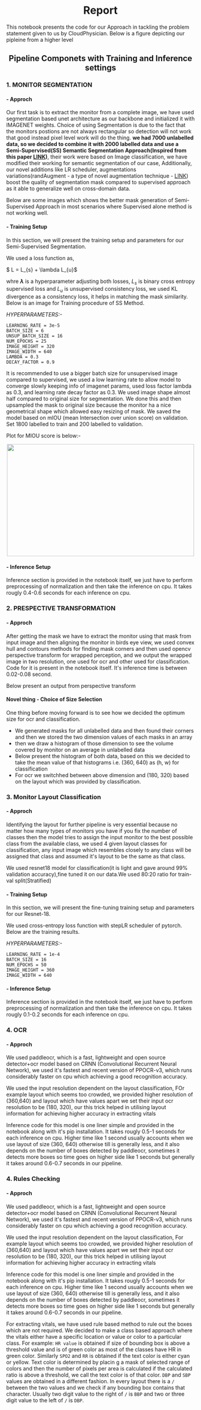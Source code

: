 <h1 align="center">Report</h1>

This notebook presents the code for our Approach in tackling the problem statement given to us by CloudPhysician. Below is a figure depicting our pipleine from a higher level

<!-- Figure here -->


<h2 align="center">Pipeline Componets with Training and Inference settings </h2>

<h3> 1. MONITOR SEGMENTATION</h3>

<h4>- Approch</h4>

Our first task is to extract the monitor from a complete image, we have used segmentation based unet architecture as our backbone and initialized it with IMAGENET weights. Choice of using Segmentation is due to the fact that the monitors postions are not always rectangular so detection will not work that good instead pixel level work will do the thing. **we had 7000 unlabelled data, so we decided to combine it with 2000 labelled data and use a Semi-Supervised(SS) Semantic Segmentation Approach(Inspired from this paper [LINK](https://arxiv.org/pdf/1904.12848.pdf))**, their work were based on Image classification, we have modified their working for semantic segmentation of our case, Additionally, our novel additions like LR scheduler, augmentations variations(randAugment -  a type of novel augmentation technique - [LINK](https://medium.datadriveninvestor.com/why-randaugment-is-the-best-data-augmentation-approach-4a48f22b2152)) boost the quality of segmentation mask compared to supervised approach as it able to generalize well on cross-domain data. 

Below are some images which shows the better mask generation of Semi-Supervised Approach in most scenarios where Supervised alone method is not working well.

<!-- Figures of Comparison-->

<h4>- Training Setup</h4>
In this section, we will present the training setup and parameters for our Semi-Supervised Segmentation.

We used a loss function as,  

$ L = L_{s} + \lambda L_{u}$ 

whre **$\lambda$** is a hyperparameter adjusting both losses, $L_{s}$ is binary cross entropy supervised loss and $L_{u}$ is unsupervised consistency loss, we used KL divergence as a consistency loss, it helps in matching the mask similarity. Below is an image for Training procedure of SS Method.

<!-- <Figure> -->


*HYPERPARAMETERS:-*

```
LEARNING_RATE = 3e-5
BATCH_SIZE = 6
UNSUP_BATCH_SIZE = 16
NUM_EPOCHS = 25
IMAGE_HEIGHT = 320
IMAGE_WIDTH = 640
LAMBDA = 0.3
DECAY_FACTOR = 0.9
```
It is recommended to use a bigger batch size for unsupervised image compared to supervised, we used a low learning rate to allow model to converge slowly keeping info of imagenet params, used loss factor lambda as 0.3, and learning rate decay factor as 0.3. We used image shape almost half compared to original size for segmentation. We done this and then upsampled the mask to original size because the monitor ha a nice geometrical shape which allowed easy resizing of mask.
We saved the model based on mIOU (mean Intersection over union score) on validation. Set 1800 labelled to train and 200 labelled to validation.

Plot for MIOU score is below:- 
<!-- UDA UNET miou figure -->
<p align="center">
<img height = "300" width = "500" src ="https://user-images.githubusercontent.com/60649720/216918754-f9f96b74-0535-491f-bcf3-7413d1e748fd.png" />
</p>


<h4>- Inference Setup</h4>
Inference section is provided in the notebook itself, we just have to perform preprocessing of normalization and then take the inference on cpu. It takes rougly 0.4-0.6 seconds for each inference on cpu.


<h3> 2. PRESPECTIVE TRANSFORMATION</h3>

<h4>- Approch</h4>

After getting the mask we have to extract the monitor using that mask from input image and then aligning the monitor in birds eye view, we used convex hull and contours methods for finding mask corners and then used opencv perspective transform for wrapped perception, and we output the wrapped image in two resolution, one used for ocr and other used for classification. Code for it is present in the notebook itself. It's inference time is between 0.02-0.08 second.

Below present an output from perspective transform

<h4> Novel thing  - Choice of Size Selection</h4>

One thing before moving forward is to see how we decided the optimum size for ocr and classification.

 - We generated masks for all unlabelled data and then found their corners and then 
 we stored the two dimension values of each masks in an array
 - then we draw a histogram of those dimension to see the volume covered by monitor on an average in unlabelled data
 - Below present the histogram of both data, based on this we decided to take the mean value of that histograms i.e. (360, 640) as (h, w) for classification
 - For ocr we switchhed between above dimension and (180, 320) based on the layout which was provided by classification.

<!-- HISTOGRAM -->



<h3> 3. Monitor Layout Classification</h3>

<h4>- Approch</h4>

Identifying the layout for further pipeline is very essential because no matter how many types of monitors you have if you fix the number of classes then the model tries to assign the input monitor to the best possible class from the available class, we used 4 given layout classes for classification, any input image which resembles closely to any class will be assigned that class and assumed it's layout to be the same as that class.

We used resnet18 model for classification(it is light and gave around 99% validation accuracy),fine tuned it on our data.We used 80:20 ratio for train-val split(Stratified)

<h4>- Training Setup</h4>
In this section, we will present the fine-tuning training setup and parameters for our Resnet-18.

We used cross-entropy loss function with stepLR scheduler of pytorch.
Below are the training results.

<!-- <Figure> -->


*HYPERPARAMETERS:-*

```
LEARNING_RATE = 1e-4
BATCH_SIZE = 16
NUM_EPOCHS = 50
IMAGE_HEIGHT = 360
IMAGE_WIDTH = 640
```


<h4>- Inference Setup</h4>
Inference section is provided in the notebook itself, we just have to perform preprocessing of normalization and then take the inference on cpu. It takes rougly 0.1-0.2 seconds for each inference on cpu.


<h3> 4. OCR</h3>

<h4>- Approch</h4>

We used paddleocr, which is a fast, lightweight and open source detector+ocr model based on CRNN (Convolutional Recurrent Neural Network), we used it's fastest and recent version of PPOCR-v3, which runs considerably faster on cpu which achieving a good recognition accuracy.


We used the input resolution dependent on the layout classification, FOr example layout which seems too crowded, we provided higher resolution of (360,640) and layout which have values apart we set their input ocr resolution to be (180, 320), our this trick helped in utilising layout information for achieving higher accuracy in extracting vitals

Inference code for this model is one liner simple and provided in the notebook along with it's pip installation. It takes rougly 0.5-1 seconds for each inference on cpu. Higher time like 1 second usually accounts when we use layout of size (360, 640) otherwise till is generally less, and it also depends on the number of boxes detected by paddleocr, sometimes it detects more boxes so time goes on higher side like 1 seconds but generally it takes around 0.6-0.7 seconds in our pipeline.

<!-- <May be figure> -->


<h3> 4. Rules Checking</h3>

<h4>- Approch</h4>

We used paddleocr, which is a fast, lightweight and open source detector+ocr model based on CRNN (Convolutional Recurrent Neural Network), we used it's fastest and recent version of PPOCR-v3, which runs considerably faster on cpu which achieving a good recognition accuracy.


We used the input resolution dependent on the layout classification, For example layout which seems too crowded, we provided higher resolution of (360,640) and layout which have values apart we set their input ocr resolution to be (180, 320), our this trick helped in utilising layout information for achieving higher accuracy in extracting vitals

Inference code for this model is one liner simple and provided in the notebook along with it's pip installation. It takes rougly 0.5-1 seconds for each inference on cpu. Higher time like 1 second usually accounts when we use layout of size (360, 640) otherwise till is generally less, and it also depends on the number of boxes detected by paddleocr, sometimes it detects more boxes so time goes on higher side like 1 seconds but generally it takes around 0.6-0.7 seconds in our pipeline.

For extracting vitals, we have used rule based method to rule out the boxes which are not required. We decided to make a class based approach where the vitals either have a specific location or value or color to a particular class. For example: `HR value` is obtained if size of bounding box is above a threshold value and is of green color as most of the classes have HR in green color. Similarly `SPO2` and `RR` is obtained if the text color is either cyan or yellow. Text color is determined by placin g a mask of selected range of colors and then the number of pixels per area is calculated if the calculated ratio is above a threshold, we call the text color is of that color. `DBP` and `SBP` values are obtained in a different fashion. In every layout there is a `/` between the two values and we check if any bounding box contains that character. Usually two digit value to the right of `/` is `BBP` and two or three digit value to the left of `/` is `DBP`. 

<!-- <May be figure> -->



















